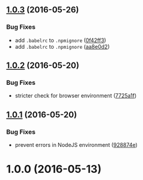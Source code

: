 <a name="1.0.3"></a>
## [1.0.3](https://github.com/fczbkk/array-reduce-prototypejs-fix/compare/v1.0.2...v1.0.3) (2016-05-26)


### Bug Fixes

* add `.babelrc` to `.npmignore` ([0f42ff3](https://github.com/fczbkk/array-reduce-prototypejs-fix/commit/0f42ff3))
* add `.babelrc` to `.npmignore` ([aa8e0d2](https://github.com/fczbkk/array-reduce-prototypejs-fix/commit/aa8e0d2))



<a name="1.0.2"></a>
## [1.0.2](https://github.com/fczbkk/array-reduce-prototypejs-fix/compare/v1.0.1...v1.0.2) (2016-05-20)


### Bug Fixes

* stricter check for browser environment ([7725a1f](https://github.com/fczbkk/array-reduce-prototypejs-fix/commit/7725a1f))



<a name="1.0.1"></a>
## [1.0.1](https://github.com/fczbkk/array-reduce-prototypejs-fix/compare/v1.0.0...v1.0.1) (2016-05-20)


### Bug Fixes

* prevent errors in NodeJS environment ([928874e](https://github.com/fczbkk/array-reduce-prototypejs-fix/commit/928874e))



<a name="1.0.0"></a>
# 1.0.0 (2016-05-13)



